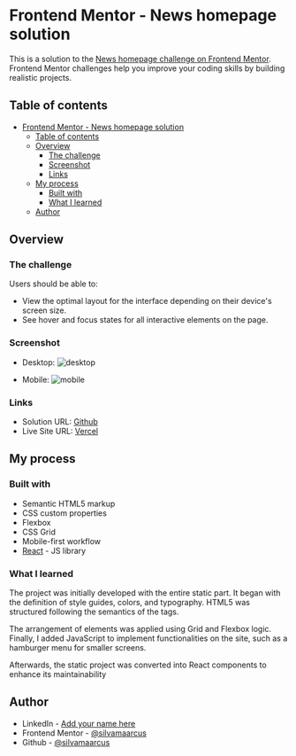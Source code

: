 # Frontend Mentor - News homepage solution

This is a solution to the [News homepage challenge on Frontend Mentor](https://www.frontendmentor.io/challenges/news-homepage-H6SWTa1MFl). Frontend Mentor challenges help you improve your coding skills by building realistic projects. 

## Table of contents

- [Frontend Mentor - News homepage solution](#frontend-mentor---news-homepage-solution)
  - [Table of contents](#table-of-contents)
  - [Overview](#overview)
    - [The challenge](#the-challenge)
    - [Screenshot](#screenshot)
    - [Links](#links)
  - [My process](#my-process)
    - [Built with](#built-with)
    - [What I learned](#what-i-learned)
  - [Author](#author)


## Overview

### The challenge

Users should be able to:

- View the optimal layout for the interface depending on their device's screen size.
- See hover and focus states for all interactive elements on the page.

### Screenshot
- Desktop:
![desktop](https://github.com/silvamaarcus/news-homepage/assets/75142775/5e4b783c-5fca-4f7c-921c-507fe81986ce)

- Mobile: 
![mobile](https://github.com/silvamaarcus/news-homepage/assets/75142775/0a0742c0-357e-48af-9806-40c68cd4b138)


### Links

- Solution URL: [Github](https://github.com/silvamaarcus/news-homepage)
- Live Site URL: [Vercel](https://news-homepage-delta-taupe.vercel.app/)

## My process

### Built with

- Semantic HTML5 markup
- CSS custom properties
- Flexbox
- CSS Grid
- Mobile-first workflow
- [React](https://reactjs.org/) - JS library


### What I learned

The project was initially developed with the entire static part. It began with the definition of style guides, colors, and typography. HTML5 was structured following the semantics of the tags. 

The arrangement of elements was applied using Grid and Flexbox logic. Finally, I added JavaScript to implement functionalities on the site, such as a hamburger menu for smaller screens.

Afterwards, the static project was converted into React components to enhance its maintainability

## Author

- LinkedIn - [Add your name here](https://www.linkedin.com/in/silvamaarcus/)
- Frontend Mentor - [@silvamaarcus](https://www.frontendmentor.io/profile/silvamaarcus)
- Github - [@silvamaarcus](https://github.com/silvamaarcus)